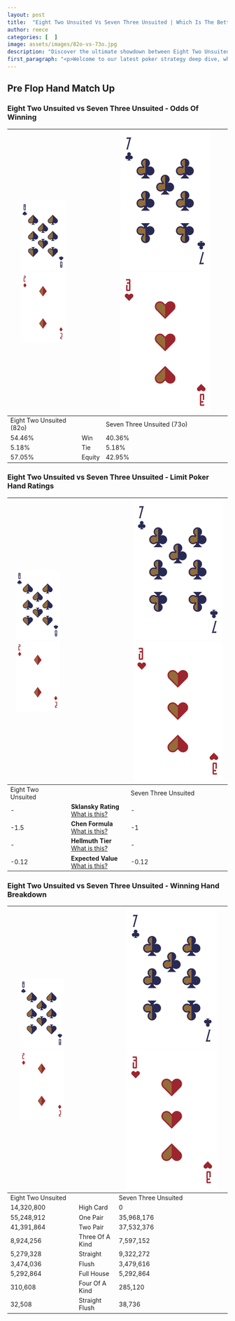 ```yaml
---
layout: post
title:  "Eight Two Unsuited Vs Seven Three Unsuited | Which Is The Better Hand In Poker? A Complete Guide"
author: reece
categories: [  ]
image: assets/images/82o-vs-73o.jpg
description: "Discover the ultimate showdown between Eight Two Unsuited and Seven Three Unsuited in poker! Uncover the odds, strategies, and scenarios where one hand triumphs over the other. Get ready to up your poker game with this thrilling analysis."
first_paragraph: "<p>Welcome to our latest poker strategy deep dive, where we're pitting two distinct hands against each other in a high-stakes showdown: Eight Two Unsuited vs Seven Three Unsuited.</p><p>In the dynamic world of poker, every decision counts, and knowing which hand holds the upper hand is key to your success at the table.</p><p>In this article, we'll dissect these two hands, explore the scenarios where one dominates the other, and equip you with the knowledge to make strategic choices that can tip the odds in your favor.</p><p>Get ready to unravel the intriguing dynamics of these poker hands and elevate your game to new heights.</p>"
---
```




[comment]: # (sp0)

## Pre Flop Hand Match Up

<div class="table hand-ratings" markdown="1"> 



### Eight Two Unsuited vs Seven Three Unsuited - Odds Of Winning


    
| ![image info](assets/images/hand1/8.png) ![image info](assets/images/hand1/2o.png) |  | ![image info](assets/images/hand2/7.png) ![image info](assets/images/hand2/3o.png) |
| -------- | -------- | -------- |
| Eight Two Unsuited (82o) |  | Seven Three Unsuited (73o) |
| 54.46% | Win | 40.36% |
| 5.18% | Tie | 5.18% |
| 57.05% | Equity | 42.95% |




[comment]: # (sp1)



### Eight Two Unsuited vs Seven Three Unsuited - Limit Poker Hand Ratings


    
| ![image info](assets/images/hand1/8.png) ![image info](assets/images/hand1/2o.png) |  | ![image info](assets/images/hand2/7.png) ![image info](assets/images/hand2/3o.png) |
| -------- | -------- | -------- |
| Eight Two Unsuited |  | Seven Three Unsuited |
| - | **Sklansky Rating** [What is this?](/sklansky-rating-explained) | - |
| -1.5 | **Chen Formula** [What is this?](/chen-formula-explained) | -1 |
| - | **Hellmuth Tier** [What is this?](/Hellmuth-tier-explained) | - |
| -0.12 | **Expected Value** [What is this?](/expected-value-explained) | -0.12 |




[comment]: # (sp2)



### Eight Two Unsuited vs Seven Three Unsuited - Winning Hand Breakdown


    
| ![image info](assets/images/hand1/8.png) ![image info](assets/images/hand1/2o.png) |  | ![image info](assets/images/hand2/7.png) ![image info](assets/images/hand2/3o.png) |
| -------- | -------- | -------- |
| Eight Two Unsuited |  | Seven Three Unsuited |
| 14,320,800 | High Card | 0 |
| 55,248,912 | One Pair | 35,968,176 |
| 41,391,864 | Two Pair | 37,532,376 |
| 8,924,256 | Three Of A Kind | 7,597,152 |
| 5,279,328 | Straight | 9,322,272 |
| 3,474,036 | Flush | 3,479,616 |
| 5,292,864 | Full House | 5,292,864 |
| 310,608 | Four Of A Kind | 285,120 |
| 32,508 | Straight Flush | 38,736 |




[comment]: # (sp3)



</div>

[comment]: # (sp4)



[comment]: # (sp5)

